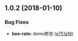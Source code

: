 <a name="1.0.2"></a>
## 1.0.2 (2018-01-10)


### Bug Fixes

* **bee-rate:** demo修改 ([e751af8](https://github.com/tinper-bee/bee-rate/commit/e751af8))



